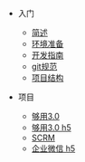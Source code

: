 * 入门

  * [简述](README.md)
  * [环境准备](base/quickstart.md)
  * [开发指南](base/rule.md)
  * [git规范](git/content.md)
  * [项目结构](base/directory.md)
  
* 项目

  * [够用3.0](gouuse/quick.md)
  * [够用3.0 h5](gouuse_h5/quick.md)
  * [SCRM](scrm/quick.md)
  * [企业微信 h5](qiyeweixin/quick.md)


